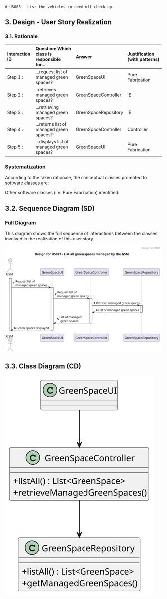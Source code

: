 `# US008 - List the vehicles in need off check-up. 
`
## 3. Design - User Story Realization 

### 3.1. Rationale


| Interaction ID | Question: Which class is responsible for... | Answer               | Justification (with patterns) |
|:---------------|:--------------------------------------------|:---------------------|:------------------------------|
| Step 1 :  		   | ...request list of managed green spaces?    | GreenSpaceUI         | Pure Fabrication              |
| Step 2 :       | ..retrieves managed green spaces?           | GreenSpaceController | IE                            |
| Step 3 :       | ...retrieving managed green spaces?         | GreenSpaceRepository | IE                            |
| Step 4 :       | ...returns list of managed green spaces?    | GreenSpaceController | Controller                    |
| Step 5 :       | ...displays list of managed green spaces?   | GreenSpaceUI         | Pure Fabrication              |

### Systematization ##

According to the taken rationale, the conceptual classes promoted to software classes are: 



Other software classes (i.e. Pure Fabrication) identified: 




## 3.2. Sequence Diagram (SD)



### Full Diagram

This diagram shows the full sequence of interactions between the classes involved in the realization of this user story.

![Sequence Diagram - Full](svg/us027-sequence-diagram-full.svg)


## 3.3. Class Diagram (CD)

![Class Diagram](svg/us027-class-diagram.svg)